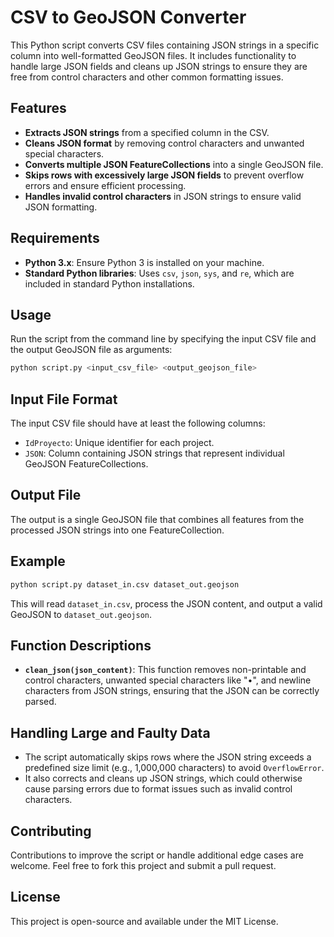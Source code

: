 # CSV to GeoJSON Converter

This Python script converts CSV files containing JSON strings in a specific column into well-formatted GeoJSON files. It includes functionality to handle large JSON fields and cleans up JSON strings to ensure they are free from control characters and other common formatting issues.

## Features

- **Extracts JSON strings** from a specified column in the CSV.
- **Cleans JSON format** by removing control characters and unwanted special characters.
- **Converts multiple JSON FeatureCollections** into a single GeoJSON file.
- **Skips rows with excessively large JSON fields** to prevent overflow errors and ensure efficient processing.
- **Handles invalid control characters** in JSON strings to ensure valid JSON formatting.

## Requirements

- **Python 3.x**: Ensure Python 3 is installed on your machine.
- **Standard Python libraries**: Uses `csv`, `json`, `sys`, and `re`, which are included in standard Python installations.

## Usage

Run the script from the command line by specifying the input CSV file and the output GeoJSON file as arguments:

```bash
python script.py <input_csv_file> <output_geojson_file>
```

## Input File Format

The input CSV file should have at least the following columns:
- `IdProyecto`: Unique identifier for each project.
- `JSON`: Column containing JSON strings that represent individual GeoJSON FeatureCollections.

## Output File

The output is a single GeoJSON file that combines all features from the processed JSON strings into one FeatureCollection.

## Example

```bash
python script.py dataset_in.csv dataset_out.geojson
```

This will read `dataset_in.csv`, process the JSON content, and output a valid GeoJSON to `dataset_out.geojson`.

## Function Descriptions

- **`clean_json(json_content)`**: This function removes non-printable and control characters, unwanted special characters like "•", and newline characters from JSON strings, ensuring that the JSON can be correctly parsed.

## Handling Large and Faulty Data

- The script automatically skips rows where the JSON string exceeds a predefined size limit (e.g., 1,000,000 characters) to avoid `OverflowError`.
- It also corrects and cleans up JSON strings, which could otherwise cause parsing errors due to format issues such as invalid control characters.

## Contributing

Contributions to improve the script or handle additional edge cases are welcome. Feel free to fork this project and submit a pull request.

## License

This project is open-source and available under the MIT License.

